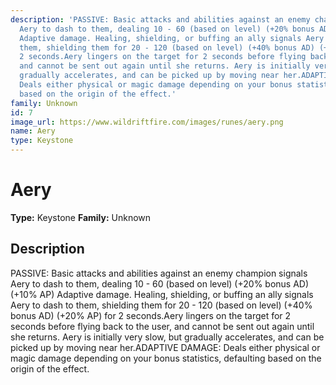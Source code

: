 ```yaml
---
description: 'PASSIVE: Basic attacks and abilities against an enemy champion signals
  Aery to dash to them, dealing 10 - 60 (based on level) (+20% bonus AD) (+10% AP)
  Adaptive damage. Healing, shielding, or buffing an ally signals Aery to dash to
  them, shielding them for 20 - 120 (based on level) (+40% bonus AD) (+20% AP) for
  2 seconds.Aery lingers on the target for 2 seconds before flying back to the user,
  and cannot be sent out again until she returns. Aery is initially very slow, but
  gradually accelerates, and can be picked up by moving near her.ADAPTIVE DAMAGE:
  Deals either physical or magic damage depending on your bonus statistics, defaulting
  based on the origin of the effect.'
family: Unknown
id: 7
image_url: https://www.wildriftfire.com/images/runes/aery.png
name: Aery
type: Keystone
---
```


# Aery

**Type:** Keystone
**Family:** Unknown

## Description

PASSIVE: Basic attacks and abilities against an enemy champion signals Aery to dash to them, dealing 10 - 60 (based on level) (+20% bonus AD) (+10% AP) Adaptive damage. Healing, shielding, or buffing an ally signals Aery to dash to them, shielding them for 20 - 120 (based on level) (+40% bonus AD) (+20% AP) for 2 seconds.Aery lingers on the target for 2 seconds before flying back to the user, and cannot be sent out again until she returns. Aery is initially very slow, but gradually accelerates, and can be picked up by moving near her.ADAPTIVE DAMAGE: Deals either physical or magic damage depending on your bonus statistics, defaulting based on the origin of the effect.

